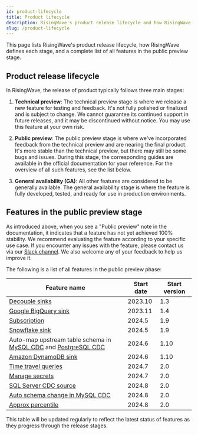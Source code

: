 ```yaml
---
id: product-lifecycle
title: Product lifecycle
description: RisingWave's product release lifecycle and how RisingWave defines each stage.
slug: /product-lifecycle
---
```


This page lists RisingWave's product release lifecycle, how RisingWave defines each stage, and a complete list of all features in the public preview stage.

## Product release lifecycle

In RisingWave, the release of product typically follows three main stages:

1. **Technical preview**: The technical preview stage is where we release a new feature for testing and feedback. It's not fully polished or finalized and is subject to change. We cannot guarantee its continued support in future releases, and it may be discontinued without notice. You may use this feature at your own risk.

2. **Public preview**: The public preview stage is where we've incorporated feedback from the technical preview and are nearing the final product. It's more stable than the technical preview, but there may still be some bugs and issues. During this stage, the corresponding guides are available in the official documentation for your reference. For the overview of all such features, see the list below.

3. **General availability (GA)**: All other features are considered to be generally available. The general availability stage is where the feature is fully developed, tested, and ready for use in production environments.

## Features in the public preview stage

As introduced above, when you see a "Public preview" note in the documentation, it indicates that a feature has not yet achieved 100% stability. We recommend evaluating the feature according to your specific use case. If you encounter any issues with the feature, please contact us via our [Slack channel](https://www.risingwave.com/slack). We also welcome any of your feedback to help us improve it.

The following is a list of all features in the public preview phase:

| Feature name            | Start date | Start version |
|---------------------------|------------|---------------|
| [Decouple sinks](/docs/next/data-delivery/#sink-decoupling)    | 2023.10   | 1.3         |
| [Google BigQuery sink](/docs/next/sink-to-bigquery/)           | 2023.11   | 1.4         |
| [Subscription](/docs/next/subscription)                        | 2024.5    | 1.9         |
| [Snowflake sink](/docs/next/sink-to-snowflake/)                | 2024.5    | 1.9         |
| Auto-map upstream table schema in [MySQL CDC](/docs/next/ingest-from-mysql-cdc/#automatically-map-upstream-table-schema) and [PostgreSQL CDC](/docs/next/ingest-from-postgres-cdc/#automatically-map-upstream-table-schema) | 2024.6     | 1.10          |
| [Amazon DynamoDB sink](/docs/next/sink-to-dynamodb/)           | 2024.6    | 1.10        |
| [Time travel queries](/docs/next/time-travel-queries/)         | 2024.7    | 2.0         |
| [Manage secrets](/docs/next/manage-secrets/)                   | 2024.7    | 2.0         |
| [SQL Server CDC source](/docs/next/ingest-from-sqlserver-cdc/) | 2024.8    | 2.0         |
| [Auto schema change in MySQL CDC](/docs/next/ingest-from-mysql-cdc/#automatically-change-schema) | 2024.8     | 2.0           |
| [Approx percentile](/docs/next/sql-function-aggregate/#approx_percentile) | 2024.8     | 2.0           |

This table will be updated regularly to reflect the latest status of features as they progress through the release stages.